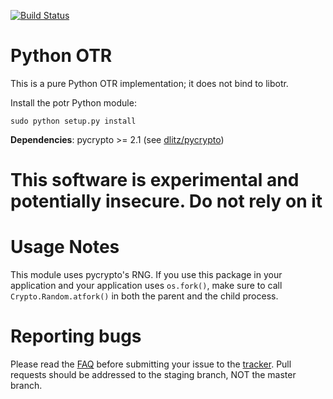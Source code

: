 [![Build Status](https://travis-ci.org/python-otr/pure-python-otr.svg?branch=master)](https://travis-ci.org/python-otr/pure-python-otr)

Python OTR
==========
This is a pure Python OTR implementation; it does not bind to libotr.

Install the potr Python module:

    sudo python setup.py install

__Dependencies__: pycrypto >= 2.1 (see [dlitz/pycrypto](https://github.com/dlitz/pycrypto))

This software is experimental and potentially insecure. Do not rely on it
=========================================================================

Usage Notes
===========
This module uses pycrypto's RNG. If you use this package in your application and your application
uses `os.fork()`, make sure to call `Crypto.Random.atfork()` in both the parent and the child process.

Reporting bugs
==============
Please read the [FAQ](https://github.com/python-otr/pure-python-otr/wiki) before submitting your
issue to the [tracker](https://github.com/python-otr/pure-python-otr/issues).
Pull requests should be addressed to the staging branch, NOT the master branch.
